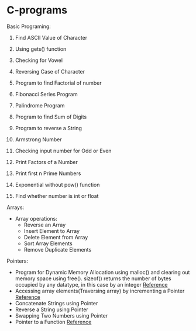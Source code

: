 # C-programs
 
Basic Programing:
  
  1. Find ASCII Value of Character
  2. Using gets() function
  3. Checking for Vowel
  4. Reversing Case of Character 
  
   1. Program to find Factorial of number 
  2. Fibonacci Series Program
  3. Palindrome Program
  4. Program to find Sum of Digits
  5. Program to reverse a String
  
   1. Armstrong Number
  2. Checking input number for Odd or Even
  3. Print Factors of a Number
  4. Print first n Prime Numbers
  5. Exponential without pow() function
  6. Find whether number is int or float
  
Arrays:
  - Array operations:
    - Reverse an Array
    - Insert Element to Array
    - Delete Element from Array
    - Sort Array Elements
    - Remove Duplicate Elements

Pointers:
  - Program for Dynamic Memory Allocation using malloc() and clearing out memory space using free(). sizeof() returns the number of bytes occupied by any datatype, in this case by an integer
  [Reference](https://www.studytonight.com/c/programs/pointer/memory-management-program)
  - Accessing array elements(Traversing array) by incrementing a Pointer [Reference](https://www.studytonight.com/c/programs/pointer/pointer-increment-and-decrement)
  - Concatenate Strings using Pointer
  - Reverse a String using Pointer
  - Swapping Two Numbers using Pointer
  - Pointer to a Function [Reference](https://www.studytonight.com/c/programs/pointer/pointer-to-a-function)
